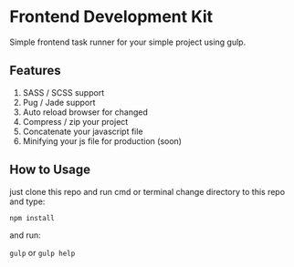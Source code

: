 # Frontend Development Kit

Simple frontend task runner for your simple project using gulp.

## Features
1. SASS / SCSS support
2. Pug / Jade support
3. Auto reload browser for changed
4. Compress / zip your project
5. Concatenate your javascript file
6. Minifying your js file for production (soon)

## How to Usage

just clone this repo and run cmd or terminal change directory to this repo and type:

`npm install`

and run:

`gulp`  or  `gulp help`
